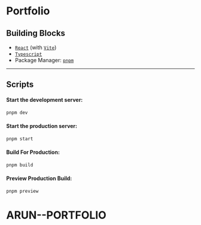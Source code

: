 # Portfolio

## Building Blocks

- [`React`](https://react.dev) (with [`Vite`](https://vitejs.dev))
- [`Typescript`](https://www.typescriptlang.org/)
- Package Manager: [`pnpm`](https://pnpm.io)

---

## Scripts

#### Start the development server:

```bash
pnpm dev
```

#### Start the production server:

```bash
pnpm start
```

#### Build For Production:

```bash
pnpm build
```

#### Preview Production Build:

```bash
pnpm preview
```
# ARUN--PORTFOLIO

